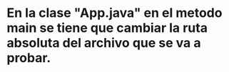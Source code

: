 # En la clase "App.java" en el metodo main se tiene que cambiar la ruta absoluta del archivo que se va a probar.
